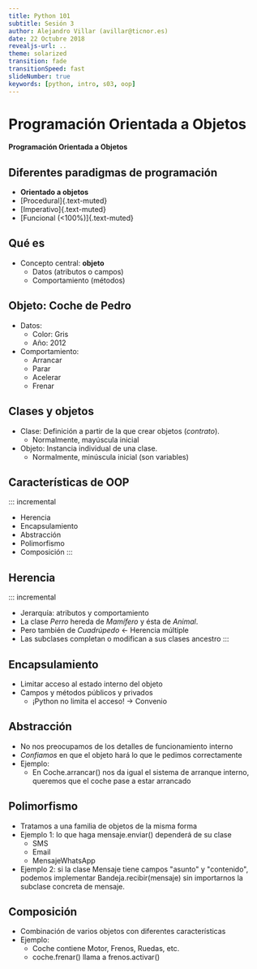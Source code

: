 ```yaml
---
title: Python 101
subtitle: Sesión 3
author: Alejandro Villar (avillar@ticnor.es)
date: 22 Octubre 2018
revealjs-url: ..
theme: solarized
transition: fade
transitionSpeed: fast
slideNumber: true
keywords: [python, intro, s03, oop]
---
```


# Programación Orientada a Objetos
#### Programación Orientada a Objetos

## Diferentes paradigmas de programación

- **Orientado a objetos**
- [Procedural]{.text-muted}
- [Imperativo]{.text-muted}
- [Funcional (<100%)]{.text-muted}

## Qué es

- Concepto central: **objeto**
    - Datos (atributos o campos)
    - Comportamiento (métodos)

## Objeto: Coche de Pedro

- Datos:
    - Color: Gris
    - Año: 2012
- Comportamiento:
    - Arrancar
    - Parar
    - Acelerar
    - Frenar

## Clases y objetos

- Clase: Definición a partir de la que crear objetos (*contrato*).
    - Normalmente, mayúscula inicial
- Objeto: Instancia individual de una clase.
    - Normalmente, minúscula inicial (son variables)

## Características de OOP

::: incremental
- Herencia
- Encapsulamiento
- Abstracción
- Polimorfismo
- Composición
:::

## Herencia

::: incremental
- Jerarquía: atributos y comportamiento
- La clase *Perro* hereda de *Mamífero* y ésta de *Animal*.
- Pero también de *Cuadrúpedo* <- Herencia múltiple
- Las subclases completan o modifican a sus clases ancestro
:::

## Encapsulamiento
- Limitar acceso al estado interno del objeto
- Campos y métodos públicos y privados
    - ¡Python no limita el acceso! -> Convenio

## Abstracción
- No nos preocupamos de los detalles de funcionamiento interno
- *Confiamos* en que el objeto hará lo que le pedimos correctamente
- Ejemplo:
    - En Coche.arrancar() nos da igual el sistema de arranque interno,
    queremos que el coche pase a estar arrancado

## Polimorfismo
- Tratamos a una familia de objetos de la misma forma
- Ejemplo 1: lo que haga mensaje.enviar() dependerá de su clase
    - SMS
    - Email
    - MensajeWhatsApp
- Ejemplo 2: si la clase Mensaje tiene campos "asunto" y "contenido",
podemos implementar Bandeja.recibir(mensaje) sin importarnos la subclase
concreta de mensaje.

## Composición
- Combinación de varios objetos con diferentes características
- Ejemplo:
    - Coche contiene Motor, Frenos, Ruedas, etc.
    - coche.frenar() llama a frenos.activar()
